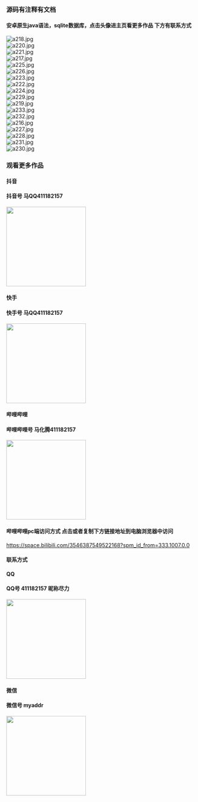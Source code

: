 ### 源码有注释有文档

#### 安卓原生java语法，sqlite数据库，点击头像进主页看更多作品 下方有联系方式
 <img src='https://img.alicdn.com/imgextra/i4/1658540494/O1CN01UZF5t91FWIa2pxC9T_!!1658540494.jpg' alt='a218.jpg' /></br> 
 <img src='https://img.alicdn.com/imgextra/i4/1658540494/O1CN01n7Oa481FWIa4LLTQ3_!!1658540494.jpg' alt='a220.jpg' /></br> 
 <img src='https://img.alicdn.com/imgextra/i4/1658540494/O1CN01vGm3d91FWIa6w3iI5_!!1658540494.jpg' alt='a221.jpg' /></br> 
 <img src='https://img.alicdn.com/imgextra/i1/1658540494/O1CN01GZJFlC1FWIa7ynHGD_!!1658540494.jpg' alt='a217.jpg' /></br> 
 <img src='https://img.alicdn.com/imgextra/i1/1658540494/O1CN01OG5h8e1FWIaAj67ww_!!1658540494.jpg' alt='a225.jpg' /></br> 
 <img src='https://img.alicdn.com/imgextra/i3/1658540494/O1CN01KwvTkp1FWIaAj7fZp_!!1658540494.jpg' alt='a226.jpg' /></br> 
 <img src='https://img.alicdn.com/imgextra/i3/1658540494/O1CN01W8m7jM1FWIa2pyfch_!!1658540494.jpg' alt='a223.jpg' /></br> 
 <img src='https://img.alicdn.com/imgextra/i4/1658540494/O1CN01hjn8aC1FWIa68v0pR_!!1658540494.jpg' alt='a222.jpg' /></br> 
 <img src='https://img.alicdn.com/imgextra/i4/1658540494/O1CN01WYS9tX1FWIa6w5OGi_!!1658540494.jpg' alt='a224.jpg' /></br> 
 <img src='https://img.alicdn.com/imgextra/i3/1658540494/O1CN01PxOBJv1FWIa8RTbdb_!!1658540494.jpg' alt='a229.jpg' /></br> 
 <img src='https://img.alicdn.com/imgextra/i1/1658540494/O1CN01li7Dj81FWIa8h1rLt_!!1658540494.jpg' alt='a219.jpg' /></br> 
 <img src='https://img.alicdn.com/imgextra/i4/1658540494/O1CN01flebnC1FWIa3r4OYm_!!1658540494.jpg' alt='a233.jpg' /></br> 
 <img src='https://img.alicdn.com/imgextra/i4/1658540494/O1CN01wflRe71FWIa68vPmW_!!1658540494.jpg' alt='a232.jpg' /></br> 
 <img src='https://img.alicdn.com/imgextra/i1/1658540494/O1CN01bhruPn1FWIa726Fie_!!1658540494.jpg' alt='a216.jpg' /></br> 
 <img src='https://img.alicdn.com/imgextra/i2/1658540494/O1CN01xshlh81FWIa6Aab5Y_!!1658540494.jpg' alt='a227.jpg' /></br> 
 <img src='https://img.alicdn.com/imgextra/i3/1658540494/O1CN01PuaHLx1FWIa727f3a_!!1658540494.jpg' alt='a228.jpg' /></br> 
 <img src='https://img.alicdn.com/imgextra/i3/1658540494/O1CN01oiihyo1FWIa8h304A_!!1658540494.jpg' alt='a231.jpg' /></br> 
 <img src='https://img.alicdn.com/imgextra/i3/1658540494/O1CN01CPPdqZ1FWIa4LL0LH_!!1658540494.jpg' alt='a230.jpg' /></br>
### 观看更多作品

#### 抖音
#### 抖音号  马QQ411182157
<img src="https://gitee.com/QQ411182157/mingpian/raw/master/douyin.png" width="210px">

#### 快手
#### 快手号  马QQ411182157

<img src="https://gitee.com/QQ411182157/mingpian/raw/master/kuaishou.jpg" width="210px">

#### 哔哩哔哩
#### 哔哩哔哩号  马化腾411182157

<img src="https://gitee.com/QQ411182157/mingpian/raw/master/bili.png" width="210px">

#### 哔哩哔哩pc端访问方式 点击或者复制下方链接地址到电脑浏览器中访问

https://space.bilibili.com/3546387549522168?spm_id_from=333.1007.0.0


#### 联系方式
#### QQ
#### QQ号 411182157 昵称尽力

<img src="https://gitee.com/QQ411182157/mingpian/raw/master/qq.jpg" width="210px">

#### 微信
#### 微信号 myaddr

<img src="https://gitee.com/QQ411182157/mingpian/raw/master/weixin.png" width="210px">
